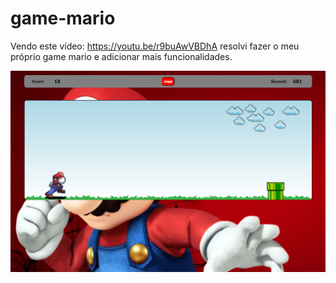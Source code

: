 # game-mario
Vendo este vídeo: https://youtu.be/r9buAwVBDhA resolvi fazer o meu próprio game mario e adicionar mais funcionalidades. 

![mercha.png](https://github.com/LucasCosta0011/game-mario/blob/master/mercha.png)

